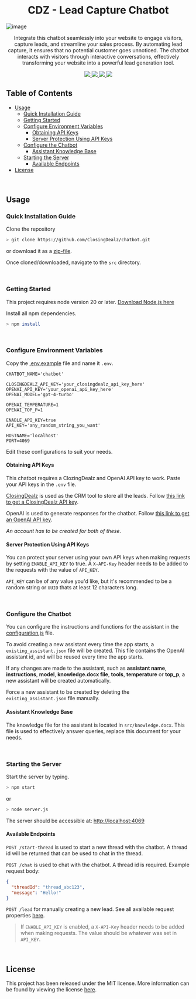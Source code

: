 <div align="center">
  <h1>CDZ - Lead Capture Chatbot</h1>
</div>

![image](https://github.com/ClosingDealz/chatbot/assets/54490104/3656caf1-9f48-4618-8728-236a1d5309dc)

<p align="center">
  Integrate this chatbot seamlessly into your website to engage visitors, capture leads, and streamline your sales process. By automating lead capture, it ensures that no potential customer goes unnoticed. The chatbot interacts with visitors through interactive conversations, effectively transforming your website into a powerful lead generation tool.
</p>

<p align="center">
  <a href="https://github.com/Abooow/Paia/network/members/" alt="Forks">
    <img src="https://img.shields.io/github/forks/ClosingDealz/chatbot?style=flat-square" />
  </a>
  <a href="https://github.com/Abooow/Paia/stargazers/" alt="Stars">
    <img src="https://img.shields.io/github/stars/ClosingDealz/chatbot?style=flat-square" />
  </a>
  <a href="https://github.com/Abooow/Paia/graphs/contributors" alt="Contributors">
    <img src="https://img.shields.io/github/contributors/ClosingDealz/chatbot?style=flat-square" />
  </a>
  <a href="LICENSE" alt="License">
    <img src="https://img.shields.io/github/license/ClosingDealz/chatbot?style=flat-square" />
  </a>
</p>

## Table of Contents 
- [Usage](#usage)
  - [Quick Installation Guide](#quick-installation-guide)
  - [Getting Started](#getting-started)
  - [Configure Environment Variables](#configure-environment-variables)
    - [Obtaining API Keys](#obtaining-api-keys)
    - [Server Protection Using API Keys](#server-protection-using-api-keys)
  - [Configure the Chatbot](#configure-the-chatbot)
    - [Assistant Knowledge Base](#assistant-knowledge-base)
  - [Starting the Server](#starting-the-server)
    - [Available Endpoints](#available-endpoints)
- [License](#license)

<br>

## Usage

### Quick Installation Guide
Clone the repository
```sh
> git clone https://github.com/ClosingDealz/chatbot.git
```
or download it as a [zip-file](https://github.com/ClosingDealz/chatbot/archive/refs/heads/main.zip).

Once cloned/downloaded, navigate to the `src` directory.

<br>

### Getting Started
This project requires node version 20 or later. [Download Node.js here](https://nodejs.org/en/download)

Install all npm dependencies.
```sh
> npm install
```

<br>

### Configure Environment Variables
Copy the [.env.example](/src/.env.example) file and name it `.env`.
```env
CHATBOT_NAME='chatbot'

CLOSINGDEALZ_API_KEY='your_closingdealz_api_key_here'
OPENAI_API_KEY='your_openai_api_key_here'
OPENAI_MODEL='gpt-4-turbo'

OPENAI_TEMPERATURE=1
OPENAI_TOP_P=1

ENABLE_API_KEY=true
API_KEY='any_random_string_you_want'

HOSTNAME='localhost'
PORT=4069
```
Edit these configurations to suit your needs.

#### Obtaining API Keys
This chatbot requires a ClozingDealz and OpenAI API key to work. Paste your API keys in the `.env` file.

[ClosingDealz](https://closingdealz.io) is used as the CRM tool to store all the leads. Follow [this link to get a ClosingDealz API key](https://docs.closingdealz.io/developers/obtaining-api-key).

OpenAI is used to generate responses for the chatbot. Follow [this link to get an OpenAI API key](https://platform.openai.com/docs/quickstart/account-setup).

*An account has to be created for both of these.*

#### Server Protection Using API Keys
You can protect your server using your own API keys when making requests by setting `ENABLE_API_KEY` to true. A `X-API-Key` header needs to be added to the requests with the value of `API_KEY`.

`API_KEY` can be of any value you'd like, but it's recommended to be a random string or `UUID` thats at least 12 characters long.

<br>

### Configure the Chatbot
You can configure the instructions and functions for the assistant in the [configuration.js](src/configuration.js) file.

To avoid creating a new assistant every time the app starts, a `existing_assistant.json` file will be created. This file contains the OpenAI assistant id, and will be reused every time the app starts.

If any changes are made to the assistant, such as **assistant name**, **instructions**, **model**, **knowledge.docx file**, **tools**, **temperature** or **top_p**, a new assistant will be created automatically.

Force a new assistant to be created by deleting the `existing_assistant.json` file manually.

#### Assistant Knowledge Base
The knowledge file for the assistant is located in `src/knowledge.docx`. This file is used to effectively answer queries, replace this document for your needs.

<br>

### Starting the Server
Start the server by typing.
```sh
> npm start
```
or
```sh
> node server.js
```

The server should be accessible at: [http://localhost:4069](http://localhost:4069)


#### Available Endpoints
`POST /start-thread` is used to start a new thread with the chatbot. A thread id will be returned that can be used to chat in the thread.

`POST /chat` is used to chat with the chatbot. A thread id is required. Example request body:
```json
{
  "threadId": "thread_abc123",
  "message": "Hello!"
}
```

`POST /lead` for manually creating a new lead. See all available request properties [here](https://docs.closingdealz.io/developers/api-endpoints/lead-request-object).

> If `ENABLE_API_KEY` is enabled, a `X-API-Key` header needs to be added when making requests. The value should be whatever was set in `API_KEY`.

<br>

## License
This project has been released under the MIT license. More information can be found by viewing the license [here](LICENSE).
